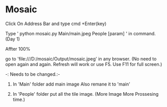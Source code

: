 # Mosaic
Click On Address Bar and type cmd +Enter(key)

Type ' python mosaic.py Main/main.jpeg People [param] ' in command. (Day 1)

Affter 100%

go to 'file:///D:/mosaic/Output/mosaic.jpeg' in any browser. (No need to open again and again. Refresh will work or use F5. Use F11 for full screen.)



-: Needs to be changed.:-

1) In 'Main' folder add main image Also remane it to 'main'

2) In 'People' folder put all the tile image. (More Image More Prossesing time.)





